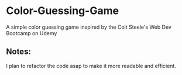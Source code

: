# Color-Guessing-Game

A simple color guessing game inspired by the Colt Steele's Web Dev Bootcamp on Udemy

## Notes:

I plan to refactor the code asap to make it more readable and efficient.
